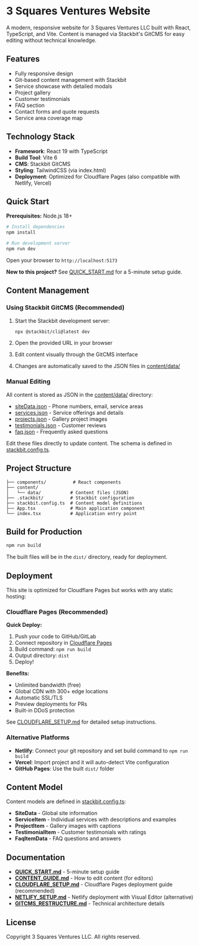 # 3 Squares Ventures Website

A modern, responsive website for 3 Squares Ventures LLC built with React, TypeScript, and Vite. Content is managed via Stackbit's GitCMS for easy editing without technical knowledge.

## Features

- Fully responsive design
- Git-based content management with Stackbit
- Service showcase with detailed modals
- Project gallery
- Customer testimonials
- FAQ section
- Contact forms and quote requests
- Service area coverage map

## Technology Stack

- **Framework**: React 19 with TypeScript
- **Build Tool**: Vite 6
- **CMS**: Stackbit GitCMS
- **Styling**: TailwindCSS (via index.html)
- **Deployment**: Optimized for Cloudflare Pages (also compatible with Netlify, Vercel)

## Quick Start

**Prerequisites:** Node.js 18+

```bash
# Install dependencies
npm install

# Run development server
npm run dev
```

Open your browser to `http://localhost:5173`

**New to this project?** See [QUICK_START.md](QUICK_START.md) for a 5-minute setup guide.

## Content Management

### Using Stackbit GitCMS (Recommended)

1. Start the Stackbit development server:
   ```bash
   npx @stackbit/cli@latest dev
   ```

2. Open the provided URL in your browser

3. Edit content visually through the GitCMS interface

4. Changes are automatically saved to the JSON files in [content/data/](content/data/)

### Manual Editing

All content is stored as JSON in the [content/data/](content/data/) directory:

- [siteData.json](content/data/siteData.json) - Phone numbers, email, service areas
- [services.json](content/data/services.json) - Service offerings and details
- [projects.json](content/data/projects.json) - Gallery project images
- [testimonials.json](content/data/testimonials.json) - Customer reviews
- [faq.json](content/data/faq.json) - Frequently asked questions

Edit these files directly to update content. The schema is defined in [stackbit.config.ts](stackbit.config.ts).

## Project Structure

```
├── components/          # React components
├── content/
│   └── data/           # Content files (JSON)
├── .stackbit/          # Stackbit configuration
├── stackbit.config.ts  # Content model definitions
├── App.tsx             # Main application component
└── index.tsx           # Application entry point
```

## Build for Production

```bash
npm run build
```

The built files will be in the `dist/` directory, ready for deployment.

## Deployment

This site is optimized for Cloudflare Pages but works with any static hosting:

### Cloudflare Pages (Recommended)

**Quick Deploy:**

1. Push your code to GitHub/GitLab
2. Connect repository in [Cloudflare Pages](https://dash.cloudflare.com/)
3. Build command: `npm run build`
4. Output directory: `dist`
5. Deploy!

**Benefits:**

- Unlimited bandwidth (free)
- Global CDN with 300+ edge locations
- Automatic SSL/TLS
- Preview deployments for PRs
- Built-in DDoS protection

See [CLOUDFLARE_SETUP.md](CLOUDFLARE_SETUP.md) for detailed setup instructions.

### Alternative Platforms

- **Netlify**: Connect your git repository and set build command to `npm run build`
- **Vercel**: Import project and it will auto-detect Vite configuration
- **GitHub Pages**: Use the built `dist/` folder

## Content Model

Content models are defined in [stackbit.config.ts](stackbit.config.ts):
- **SiteData** - Global site information
- **ServiceItem** - Individual services with descriptions and examples
- **ProjectItem** - Gallery images with captions
- **TestimonialItem** - Customer testimonials with ratings
- **FaqItemData** - FAQ questions and answers

## Documentation

- **[QUICK_START.md](QUICK_START.md)** - 5-minute setup guide
- **[CONTENT_GUIDE.md](CONTENT_GUIDE.md)** - How to edit content (for editors)
- **[CLOUDFLARE_SETUP.md](CLOUDFLARE_SETUP.md)** - Cloudflare Pages deployment guide (recommended)
- **[NETLIFY_SETUP.md](NETLIFY_SETUP.md)** - Netlify deployment with Visual Editor (alternative)
- **[GITCMS_RESTRUCTURE.md](GITCMS_RESTRUCTURE.md)** - Technical architecture details

## License

Copyright 3 Squares Ventures LLC. All rights reserved.
